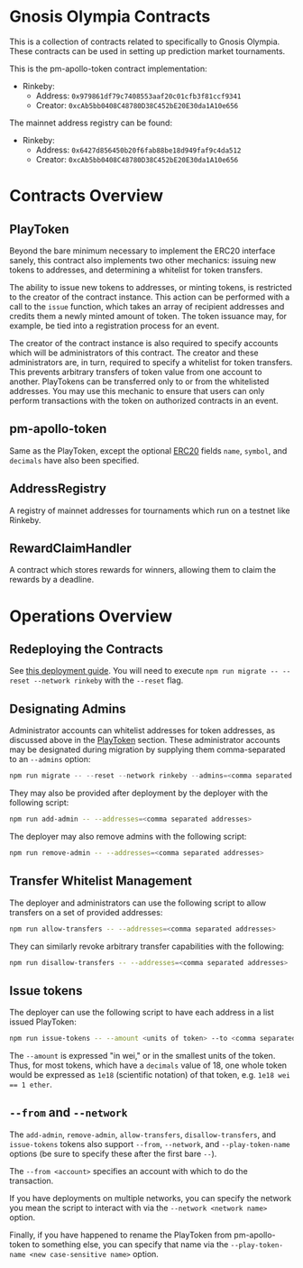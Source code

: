 # Gnosis Olympia Contracts

This is a collection of contracts related to specifically to Gnosis Olympia. These contracts can be used in setting up prediction market tournaments.

This is the pm-apollo-token contract implementation:
  - Rinkeby:
    - Address: `0x979861df79c7408553aaf20c01cfb3f81ccf9341`
    - Creator: `0xcAb5bb0408C48780D38C452bE20E30da1A10e656`

The mainnet address registry can be found:
  - Rinkeby:
    - Address: `0x6427d856450b20f6fab88be18d949faf9c4da512`
    - Creator: `0xcAb5bb0408C48780D38C452bE20E30da1A10e656`

# Contracts Overview

## PlayToken

Beyond the bare minimum necessary to implement the ERC20 interface sanely, this contract also implements two other mechanics: issuing new tokens to addresses, and determining a whitelist for token transfers.

The ability to issue new tokens to addresses, or minting tokens, is restricted to the creator of the contract instance. This action can be performed with a call to the `issue` function, which takes an array of recipient addresses and credits them a newly minted amount of token. The token issuance may, for example, be tied into a registration process for an event.

The creator of the contract instance is also required to specify accounts which will be administrators of this contract. The creator and these administrators are, in turn, required to specify a whitelist for token transfers. This prevents arbitrary transfers of token value from one account to another. PlayTokens can be transferred only to or from the whitelisted addresses. You may use this mechanic to ensure that users can only perform transactions with the token on authorized contracts in an event.

## pm-apollo-token

Same as the PlayToken, except the optional [ERC20](https://github.com/ethereum/EIPs/blob/master/EIPS/eip-20.md) fields `name`, `symbol`, and `decimals` have also been specified.

## AddressRegistry

A registry of mainnet addresses for tournaments which run on a testnet like Rinkeby.

## RewardClaimHandler

A contract which stores rewards for winners, allowing them to claim the rewards by a deadline.

# Operations Overview

## Redeploying the Contracts

See [this deployment guide](https://gnosis.github.io/lil-box/deployment-guide.html). You will need to execute `npm run migrate -- --reset --network rinkeby` with the `--reset` flag.

## Designating Admins

Administrator accounts can whitelist addresses for token addresses, as discussed above in the [PlayToken](#playtoken) section. These administrator accounts may be designated during migration by supplying them comma-separated to an `--admins` option:

```js
npm run migrate -- --reset --network rinkeby --admins=<comma separated addresses>
```

They may also be provided after deployment by the deployer with the following script:

```sh
npm run add-admin -- --addresses=<comma separated addresses>
```

The deployer may also remove admins with the following script:

```sh
npm run remove-admin -- --addresses=<comma separated addresses>
```

## Transfer Whitelist Management

The deployer and administrators can use the following script to allow transfers on a set of provided addresses:

```sh
npm run allow-transfers -- --addresses=<comma separated addresses>
```

They can similarly revoke arbitrary transfer capabilities with the following:

```sh
npm run disallow-transfers -- --addresses=<comma separated addresses>
```

## Issue tokens

The deployer can use the following script to have each address in a list issued PlayToken:

```sh
npm run issue-tokens -- --amount <units of token> --to <comma separated addresses>
```

The `--amount` is expressed "in wei," or in the smallest units of the token. Thus, for most tokens, which have a `decimals` value of 18, one whole token would be expressed as `1e18` (scientific notation) of that token, e.g. `1e18 wei == 1 ether`.

## `--from` and `--network`

The `add-admin`, `remove-admin`, `allow-transfers`, `disallow-transfers`, and `issue-tokens` tokens also support `--from`, `--network`, and `--play-token-name` options (be sure to specify these after the first bare `--`).

The `--from <account>` specifies an account with which to do the transaction.

If you have deployments on multiple networks, you can specify the network you mean the script to interact with via the `--network <network name>` option.

Finally, if you have happened to rename the PlayToken from pm-apollo-token to something else, you can specify that name via the `--play-token-name <new case-sensitive name>` option.
